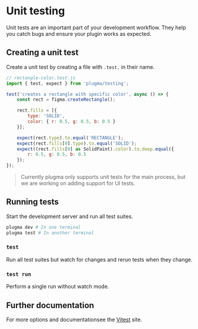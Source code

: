 # Unit testing

Unit tests are an important part of your development workflow. They help you catch bugs and ensure your plugin works as expected.

## Creating a unit test

Create a unit test by creating a file with `.test.` in their name.

```js
// rectangle-color.test.js
import { test, expect } from 'plugma/testing';

test('creates a rectangle with specific color', async () => {
    const rect = figma.createRectangle();

    rect.fills = [{
        type: 'SOLID',
        color: { r: 0.5, g: 0.5, b: 0.5 }
    }];

    expect(rect.type).to.equal('RECTANGLE');
    expect(rect.fills[0].type).to.equal('SOLID');
    expect((rect.fills[0] as SolidPaint).color).to.deep.equal({
        r: 0.5, g: 0.5, b: 0.5
    });
});
```

<blockquote class="info">
Currently plugma only supports unit tests for the main process, but we are working on adding support for UI tests.
</blockquote>

## Running tests

Start the development server and run all test suites.

```bash
plugma dev # In one terminal
plugma test # In another terminal
```

### `test`

Run all test suites but watch for changes and rerun tests when they change.

### `test run`

Perform a single run without watch mode.

## Further documentation

For more options and documentationsee the [Vitest](https://vitest.dev/guide/) site.
